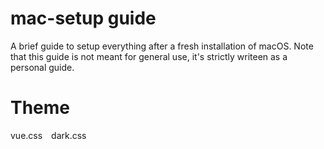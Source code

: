 # mac-setup guide

A brief guide to setup everything after a fresh installation of macOS. Note that this guide is not meant for general use, it's strictly writeen as a personal guide.

# Theme

<div class="demo-theme-preview">
  <a data-theme="Light">vue.css</a>
  <a data-theme="Dark">dark.css</a>
</div>

<style>
  .demo-theme-preview a {
    padding-right: 10px;
  }

  .demo-theme-preview a:hover {
    cursor: pointer;
    text-decoration: underline;
  }
</style>

<script>
  var preview = Docsify.dom.find('.demo-theme-preview');
  var themes = Docsify.dom.findAll('[rel="stylesheet"]');

  preview.onclick = function (e) {
    var title = e.target.getAttribute('data-theme')

    themes.forEach(function (theme) {
      theme.disabled = theme.title !== title
    });
  };
</script>
